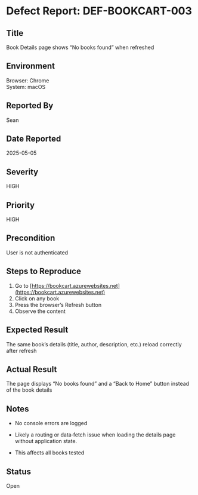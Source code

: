 # Defect Report: DEF-BOOKCART-003

## Title
Book Details page shows “No books found” when refreshed

## Environment
Browser: Chrome  
System: macOS

## Reported By
Sean

## Date Reported
2025-05-05

## Severity
HIGH

## Priority
HIGH

## Precondition
User is not authenticated

## Steps to Reproduce
1. Go to [https://bookcart.azurewebsites.net](https://bookcart.azurewebsites.net)
2. Click on any book
3. Press the browser’s Refresh button
4. Observe the content

## Expected Result
The same book’s details (title, author, description, etc.) reload correctly after refresh

## Actual Result
The page displays “No books found” and a “Back to Home” button instead of the book details

## Notes
- No console errors are logged

- Likely a routing or data‑fetch issue when loading the details page without application state.

- This affects all books tested

## Status
Open                                                                 